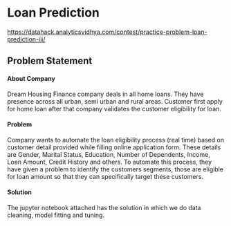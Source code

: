 # Loan Prediction

https://datahack.analyticsvidhya.com/contest/practice-problem-loan-prediction-iii/

## Problem Statement

#### About Company

Dream Housing Finance company  deals in all home loans. They have presence across all urban, semi urban and rural areas. Customer first apply for home loan after that company  validates the customer eligibility for loan.

#### Problem

Company wants to automate the loan eligibility process (real time) based on  customer detail provided while filling online application form. These  details are Gender, Marital Status, Education, Number of Dependents,  Income, Loan Amount, Credit History and others. To automate this  process, they have given a problem to identify the customers segments,  those are eligible for loan amount so that they can specifically target  these customers.

#### Solution

The jupyter notebook attached has the solution in which we do data cleaning, model fitting and tuning.



